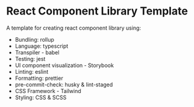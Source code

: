 # React Component Library Template

A template for creating react component library using:

- Bundling: rollup
- Language: typescript
- Transpiler - babel
- Testing: jest
- UI component visualization - Storybook
- Linting: eslint
- Formatting: prettier
- pre-commit-check: husky & lint-staged
- CSS Framework - Tailwind
- Styling: CSS & SCSS
